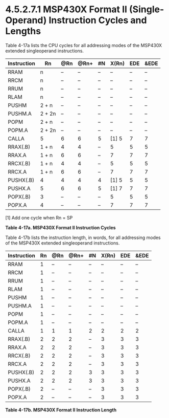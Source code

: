 # 4.5.2.7.1 MSP430X Format II (Single-Operand) Instruction Cycles and Lengths

Table 4-17a lists the CPU cycles for all addressing modes of the MSP430X extended singleoperand instructions.

<a id="table-4-17a"></a>

| Instruction | Rn     | @Rn | @Rn+ | #N  | X(Rn) | EDE | &EDE |
| ----------- | ------ | --- | ---- | --- | ----- | --- | ---- |
| RRAM        | n      | –   | –    | –   | –     | –   | –    |
| RRCM        | n      | –   | –    | –   | –     | –   | –    |
| RRUM        | n      | –   | –    | –   | –     | –   | –    |
| RLAM        | n      | –   | –    | –   | –     | –   | –    |
| PUSHM       | 2 + n  | –   | –    | –   | –     | –   | –    |
| PUSHM.A     | 2 + 2n | –   | –    | –   | –     | –   | –    |
| POPM        | 2 + n  | –   | –    | –   | –     | –   | –    |
| POPM.A      | 2 + 2n | –   | –    | –   | –     | –   | –    |
| CALLA       | 5      | 6   | 6    | 5   | [1] 5 | 7   | 7    |
| RRAX(.B)    | 1 + n  | 4   | 4    | –   | 5     | 5   | 5    |
| RRAX.A      | 1 + n  | 6   | 6    | –   | 7     | 7   | 7    |
| RRCX(.B)    | 1 + n  | 4   | 4    | –   | 5     | 5   | 5    |
| RRCX.A      | 1 + n  | 6   | 6    | –   | 7     | 7   | 7    |
| PUSHX(.B)   | 4      | 4   | 4    | 4   | [1] 5 | 5   | 5    |
| PUSHX.A     | 5      | 6   | 6    | 5   | [1] 7 | 7   | 7    |
| POPX(.B)    | 3      | –   | –    | –   | 5     | 5   | 5    |
| POPX.A      | 4      | –   | –    | –   | 7     | 7   | 7    |

[1] Add one cycle when Rn = SP

**Table 4-17a. MSP430X Format II Instruction Cycles**

Table 4-17b lists the instruction length, in words, for all addressing modes of the MSP430X extended singleoperand instructions.

<a id="table-4-17b"></a>

| Instruction | Rn  | @Rn | @Rn+ | #N  | X(Rn) | EDE | &EDE |
| ----------- | --- | --- | ---- | --- | ----- | --- | ---- |
| RRAM        | 1   | –   | –    | –   | –     | –   | –    |
| RRCM        | 1   | –   | –    | –   | –     | –   | –    |
| RRUM        | 1   | –   | –    | –   | –     | –   | –    |
| RLAM        | 1   | –   | –    | –   | –     | –   | –    |
| PUSHM       | 1   | –   | –    | –   | –     | –   | –    |
| PUSHM.A     | 1   | –   | –    | –   | –     | –   | –    |
| POPM        | 1   | –   | –    | –   | –     | –   | –    |
| POPM.A      | 1   | –   | –    | –   | –     | –   | –    |
| CALLA       | 1   | 1   | 1    | 2   | 2     | 2   | 2    |
| RRAX(.B)    | 2   | 2   | 2    | –   | 3     | 3   | 3    |
| RRAX.A      | 2   | 2   | 2    | –   | 3     | 3   | 3    |
| RRCX(.B)    | 2   | 2   | 2    | –   | 3     | 3   | 3    |
| RRCX.A      | 2   | 2   | 2    | –   | 3     | 3   | 3    |
| PUSHX(.B)   | 2   | 2   | 2    | 3   | 3     | 3   | 3    |
| PUSHX.A     | 2   | 2   | 2    | 3   | 3     | 3   | 3    |
| POPX(.B)    | 2   | –   | –    | –   | 3     | 3   | 3    |
| POPX.A      | 2   | –   | –    | –   | 3     | 3   | 3    |

**Table 4-17b. MSP430X Format II Instruction Length**

